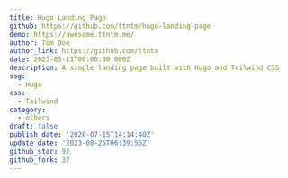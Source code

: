 ```yaml
---
title: Hugo Landing Page
github: https://github.com/ttntm/hugo-landing-page
demo: https://awesome.ttntm.me/
author: Tom Doe
author_link: https://github.com/ttntm
date: 2023-05-11T00:00:00.000Z
description: A simple landing page built with Hugo and Tailwind CSS
ssg:
  - Hugo
css:
  - Tailwind
category:
  - others
draft: false
publish_date: '2020-07-15T14:14:40Z'
update_date: '2023-08-25T06:39:55Z'
github_star: 92
github_fork: 37
---
```

